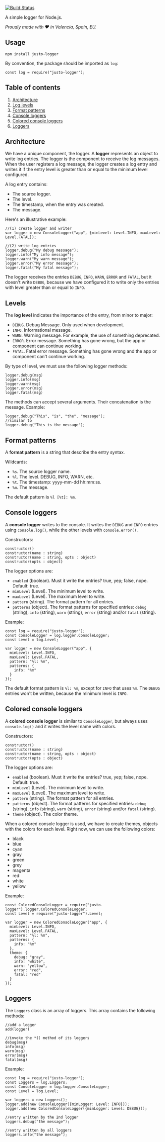 [![Build Status](https://travis-ci.org/justojs/justo-logger.svg?branch=master)](https://travis-ci.org/vitxorg/justo-logger)

A simple logger for Node.js.

*Proudly made with ♥ in Valencia, Spain, EU.*

## Usage

```
npm install justo-logger
```

By convention, the package should be imported as `log`:

```
const log = require("justo-logger");
```

## Table of contents

1. [Architecture](#architecture)
2. [Log levels](#log-levels)
3. [Format patterns](#format-patterns)
4. [Console loggers](#console-loggers)
5. [Colored console loggers](#colored-console-loggers)
6. [Loggers](#loggers)

## Architecture

We have a unique component, the logger. A **logger** represents an object to write
log entries. The logger is the component to receive the log messages. When the user
registers a log message, the logger creates a log entry and writes it if the entry
level is greater than or equal to the minimum level configured.

A log entry contains:

- The source logger.
- The level.
- The timestamp, when the entry was created.
- The message.

Here's an illustrative example:

```
//(1) create logger and writer
var logger = new ConsoleLogger("app", {minLevel: Level.INFO, maxLevel: Level.FATAL});

//(2) write log entries
logger.debug("My debug message");
logger.info("My info message");
logger.warn("My warn message");
logger.error("My error message");
logger.fatal("My fatal message");
```

The logger receives the entries `DEBUG`, `INFO`, `WARN`, `ERROR` and `FATAL`,
but it doesn't write `DEBUG`, because we have configured it to write only the
entries with level greater than or equal to `INFO`.

## Levels

The **log level** indicates the importance of the entry, from minor to major:

- `DEBUG`. Debug Message. Only used when development.
- `INFO`. Informational message.
- `WARN`. Warning message. For example, the use of something deprecated.
- `ERROR`. Error message. Something has gone wrong, but the app or component can
  continue working.
- `FATAL`. Fatal error message. Something has gone wrong and the app or component
  can't continue working.

By type of level, we must use the following logger methods:

```
logger.debug(msg)
logger.info(msg)
logger.warn(msg)
logger.error(msg)
logger.fatal(msg)
```

The methods can accept several arguments. Their concatenation is the message.
Example:

```
logger.debug("This", "is", "the", "message");
//similar to
logger.debug("This is the message");
```

## Format patterns

A **format pattern** is a string that describe the entry syntax.

Wildcards:

- `%s`. The source logger name.
- `%l`. The level. DEBUG, INFO, WARN, etc.
- `%t`. The timestamp: yyyy-mm-dd hh:mm:ss.
- `%m`. The message.

The default pattern is `%l [%t]: %m`.

## Console loggers

A **console logger** writes to the console. It writes the `DEBUG` and `INFO` entries
using `console.log()`, while the other levels with `console.error()`.

Constructors:

```
constructor()
constructor(name : string)
constructor(name : string, opts : object)
constructor(opts : object)
```

The logger options are:

- `enabled` (boolean). Must it write the entries? true, yep; false, nope. Default: true.
- `minLevel` (Level). The minimum level to write.
- `maxLevel` (Level). The maximum level to write.
- `pattern` (string). The format pattern for all entries.
- `patterns` (object). The format patterns for specified entries:
  `debug` (string), `info` (string), `warn` (string), `error` (string)
  and/or `fatal` (string).

Example:

```
const log = require("justo-logger");
const ConsoleLogger = log.logger.ConsoleLogger;
const Level = log.Level;

var logger = new ConsoleLogger("app", {
  minLevel: Level.INFO,
  maxLevel: Level.FATAL,
  pattern: "%l: %m",
  patterns: {
    info: "%m"
  }
});
```

The default format pattern is `%l: %m`, except for `INFO` that uses `%m`.
The `DEBUG` entries won't be written, because the minimum level is `INFO`.

## Colored console loggers

A **colored console logger** is similar to `ConsoleLogger`, but always uses `console.log()`
and it writes the level name with colors.

Constructors:

```
constructor()
constructor(name : string)
constructor(name : string, opts : object)
constructor(opts : object)
```

The logger options are:

- `enabled` (boolean). Must it write the entries? true, yep; false, nope. Default: true.
- `minLevel` (Level). The minimum level to write.
- `maxLevel` (Level). The maximum level to write.
- `pattern` (string). The format pattern for all entries.
- `patterns` (object). The format patterns for specified entries:
  `debug` (string), `info` (string), `warn` (string), `error` (string)
  and/or `fatal` (string).
- `theme` (object). The color theme.

When a colored console logger is used, we have to create themes, objects with the colors for each
level. Right now, we can use the following colors:

- black
- blue
- cyan
- gray
- green
- grey
- magenta
- red
- white
- yellow

Example:

```
const ColoredConsoleLogger = require("justo-logger").logger.ColoredConsoleLogger;
const Level = require("justo-logger").Level;

var logger = new ColoredConsoleLogger("app", {
  minLevel: Level.INFO,
  maxLevel: Level.FATAL,
  pattern: "%l: %m",
  patterns: {
    info: "%m"
  },
  theme: {
    debug: "gray",
    info: "white",
    warn: "yellow",
    error: "red",
    fatal: "red"
  }
});
```

## Loggers

The `Loggers` class is an array of loggers. This array contains the following
methods:

```
//add a logger
add(logger)

//invoke the *() method of its loggers
debug(msg)
info(msg)
warn(msg)
error(msg)
fatal(msg)
```

Example:

```
const log = require("justo-logger");
const Loggers = log.Loggers;
const ConsoleLogger = log.logger.ConsoleLogger;
const Level = log.Level;

var loggers = new Loggers();
logger.add(new ConsoleLogger({minLogger: Level: INFO}));
logger.add(new ColoredConsoleLogger({minLogger: Level: DEBUG}));

//entry written by the 2nd logger
loggers.debug("the message");

//entry written by all loggers
loggers.info("the message");
```
